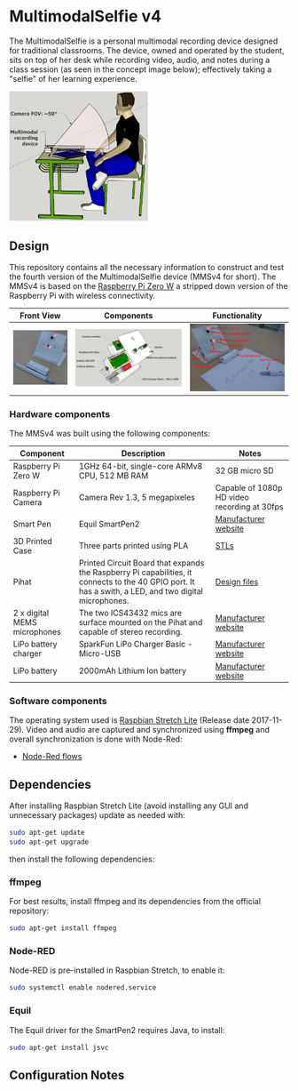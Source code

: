 # MultimodalSelfie v4
The MultimodalSelfie is a personal multimodal recording device designed for traditional classrooms. The device, owned and operated by the student, sits on top of her desk while recording video, audio, and notes during a class session (as seen in the concept image below); effectively taking a "selfie" of her learning experience.

<img src="/images/concept.png" width="250" alt="Concept use of MultimodalSelfie">

## Design
This repository contains all the necessary information to construct and test the fourth version of the MultimodalSelfie device (MMSv4 for short). The MMSv4 is based on the [Raspberry Pi Zero W](https://www.raspberrypi.org/products/raspberry-pi-zero-w/) a stripped down version of the Raspberry Pi with wireless connectivity.

Front View | Components | Functionality
--- | --- | ---
<img src="/images/multimodalselfiev4_front.JPG" width="250" alt="MMSv4 Front"> | <img src="/images/Multimodal_working_battery.PNG" width="450" alt="MMSv4 Components"> | <img src="/images/multimodalselfiev4_components.png" width="375" alt="MMSv4 Functionality">

### Hardware components
The MMSv4 was built using the following components:

Component | Description | Notes
--- | --- | ---
Raspberry Pi Zero W | 1GHz 64-bit, single-core ARMv8 CPU, 512 MB RAM | 32 GB micro SD
Raspberry Pi Camera | Camera Rev 1.3, 5 megapixeles | Capable of 1080p HD video recording at 30fps
Smart Pen | Equil SmartPen2 | [Manufacturer website](https://www.myequil.com/smartpen2/)
3D Printed Case | Three parts printed using PLA | [STLs](/case)
Pihat | Printed Circuit Board that expands the Raspberry Pi capabilities, it connects to the 40 GPIO port. It has a swith, a LED, and two digital microphones. | [Design files](/pihat)
2 x digital MEMS microphones | The two ICS43432 mics are surface mounted on the Pihat and capable of stereo recording. | [Manufacturer website](https://www.invensense.com/products/digital/ics-43432/)
LiPo battery charger  | SparkFun LiPo Charger Basic - Micro-USB | [Manufacturer website](https://www.sparkfun.com/products/10217)
LiPo battery  | 2000mAh Lithium Ion battery | [Manufacturer website](https://www.sparkfun.com/products/13855)

### Software components
The operating system used is [Raspbian Stretch Lite](https://www.raspberrypi.org/downloads/raspbian/) (Release date 2017-11-29). Video and audio are captured and synchronized using **ffmpeg** and overall synchronization is done with Node-Red:
* [Node-Red flows](/synchronization-software)

## Dependencies
After installing Raspbian Stretch Lite (avoid installing any GUI and unnecessary packages) update as needed with:
```bash
sudo apt-get update
sudo apt-get upgrade
```
then install the following dependencies:

### ffmpeg
For best results, install ffmpeg and its dependencies from the official repository:
```bash
sudo apt-get install ffmpeg
```

### Node-RED
Node-RED is pre-installed in Raspbian Stretch, to enable it:
```bash
sudo systemctl enable nodered.service
```

### Equil
The Equil driver for the SmartPen2 requires Java, to install:
```bash
sudo apt-get install jsvc
```
## Configuration Notes

